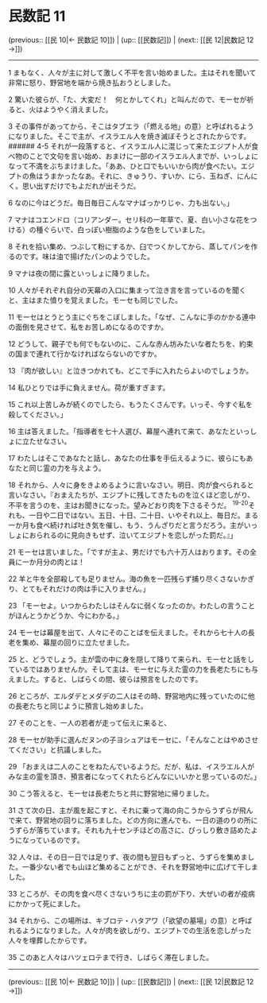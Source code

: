# 民数記 11

(previous:: [[民 10|← 民数記 10]]) | (up:: [[民数記]]) | (next:: [[民 12|民数記 12 →]])

***




1 
まもなく、人々が主に対して激しく不平を言い始めました。主はそれを聞いて非常に怒り、野営地を端から焼き払おうとしました。 



2 
驚いた彼らが、「た、大変だ！　何とかしてくれ」と叫んだので、モーセが祈ると、火はようやく消えました。 



3 
その事件があってから、そこはタブエラ（「燃える地」の意）と呼ばれるようになりました。そこで主が、イスラエル人を焼き滅ぼそうとされたからです。 ###### 4-5 それが一段落すると、イスラエル人に混じって来たエジプト人が食べ物のことで文句を言い始め、おまけに一部のイスラエル人までが、いっしょになって不満をぶちまけました。「ああ、ひと口でもいいから肉が食べたい。エジプトの魚はうまかったなあ。それに、きゅうり、すいか、にら、玉ねぎ、にんにく。思い出すだけでもよだれが出そうだ。 



6 
なのに今はどうだ。毎日毎日こんなマナばっかりじゃ、力も出ない。」 



7 
マナはコエンドロ（コリアンダー。セリ科の一年草で、夏、白い小さな花をつける）の種ぐらいで、白っぽい樹脂のような色をしていました。 



8 
それを拾い集め、つぶして粉にするか、臼でつくかしてから、蒸してパンを作るのです。味は油で揚げたパンのようでした。 



9 
マナは夜の間に露といっしょに降りました。 



10 
人々がそれぞれ自分の天幕の入口に集まって泣き言を言っているのを聞くと、主はまた憤りを覚えました。モーセも同じでした。 



11 
モーセはとうとう主にぐちをこぼしました。「なぜ、こんなに手のかかる連中の面倒を見させて、私をお苦しめになるのですか。 



12 
どうして、親子でも何でもないのに、こんな赤ん坊みたいな者たちを、約束の国まで連れて行かなければならないのですか。 



13 
『肉が欲しい』と泣きつかれても、どこで手に入れたらよいのでしょうか。 



14 
私ひとりでは手に負えません。荷が重すぎます。 



15 
これ以上苦しみが続くのでしたら、もうたくさんです。いっそ、今すぐ私を殺してください。」 



16 
主は答えました。「指導者を七十人選び、幕屋へ連れて来て、あなたといっしょに立たせなさい。 



17 
わたしはそこであなたと話し、あなたの仕事を手伝えるように、彼らにもあなたと同じ霊の力を与えよう。 



18 
それから、人々に身をきよめるように言いなさい。明日、肉が食べられると言いなさい。『おまえたちが、エジプトに残してきたものを泣くほど恋しがり、不平を言うのを、主はお聞きになった。望みどおり肉を下さるそうだ。 <sup class="versenum">19-20</sup>それも、一日や二日ではない。五日、十日、二十日、いやそれ以上、毎日だ。まる一か月も食べ続ければ吐き気を催し、もう、うんざりだと言うだろう。主がいっしょにおられるのに見向きもせず、泣いてエジプトを恋しがった罰だ。』」 



21 
モーセは言いました。「ですが主よ、男だけでも六十万人はおります。その全員に一か月分の肉とは！　 



22 
羊と牛を全部殺しても足りません。海の魚を一匹残らず捕り尽くさないかぎり、とてもそれだけの肉は手に入りません。」 



23 
「モーセよ。いつからわたしはそんなに弱くなったのか。わたしの言うことがほんとうかどうか、今にわかる。」 



24 
モーセは幕屋を出て、人々にそのことばを伝えました。それから七十人の長老を集め、幕屋の回りに立たせました。 



25 
と、どうでしょう。主が雲の中に身を隠して降りて来られ、モーセと話をしているではありませんか。そして主は、モーセに与えた霊の力を長老たちにも与えました。すると、しばらくの間、彼らは預言をしたのです。 



26 
ところが、エルダデとメダデの二人はその時、野営地内に残っていたのに他の長老たちと同じように預言し始めました。 



27 
そのことを、一人の若者が走って伝えに来ると、 



28 
モーセが助手に選んだヌンの子ヨシュアはモーセに、「そんなことはやめさせてください」と抗議しました。 



29 
「おまえは二人のことをねたんでいるようだ。だが、私は、イスラエル人がみな主の霊を頂き、預言者になってくれたらどんなにいいかと思っているのだ。」 



30 
こう答えると、モーセは長老たちと共に野営地に帰りました。 



31 
さて次の日、主が風を起こすと、それに乗って海の向こうからうずらが飛んで来て、野営地の回りに落ちました。どの方向に進んでも、一日の道のりの所にうずらが落ちています。それも九十センチほどの高さに、びっしり敷き詰めたようになっているのです。 



32 
人々は、その日一日では足りず、夜の間も翌日もずっと、うずらを集めました。一番少ない者でも山ほど集めることができ、それを野営地中に広げて干しました。 



33 
ところが、その肉を食べ尽くさないうちに主の罰が下り、大ぜいの者が疫病にかかって死にました。 



34 
それから、この場所は、キブロテ・ハタアワ（「欲望の墓場」の意）と呼ばれるようになりました。人々が肉を欲しがり、エジプトでの生活を恋しがった人々を埋葬したからです。 



35 
このあと人々はハツェロテまで行き、しばらく滞在しました。

***

(previous:: [[民 10|← 民数記 10]]) | (up:: [[民数記]]) | (next:: [[民 12|民数記 12 →]])
